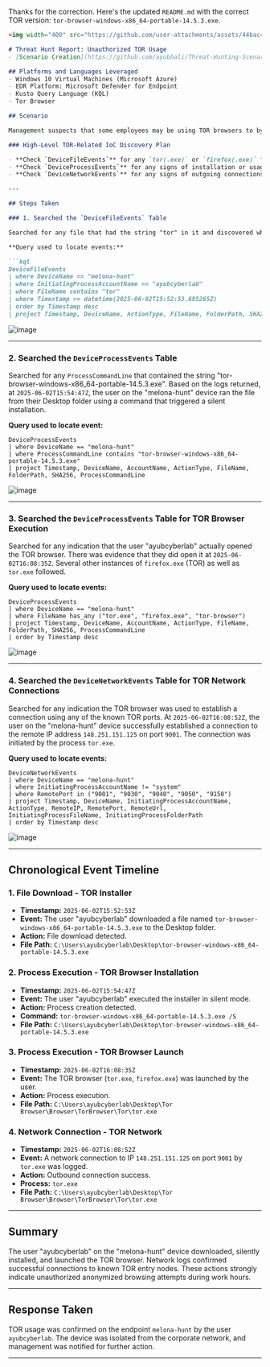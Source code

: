 Thanks for the correction. Here's the updated `README.md` with the correct TOR version: `tor-browser-windows-x86_64-portable-14.5.3.exe`.

````markdown
<img width="400" src="https://github.com/user-attachments/assets/44bac428-01bb-4fe9-9d85-96cba7698bee" alt="Tor Logo with the onion and a crosshair on it"/>

# Threat Hunt Report: Unauthorized TOR Usage
- [Scenario Creation](https://github.com/ayubhali/Threat-Hunting-Scenario-Tor-Browser-Usage/blob/main/threat-hunting-scenario-tor-event-creation.md)

## Platforms and Languages Leveraged
- Windows 10 Virtual Machines (Microsoft Azure)
- EDR Platform: Microsoft Defender for Endpoint
- Kusto Query Language (KQL)
- Tor Browser

## Scenario

Management suspects that some employees may be using TOR browsers to bypass network security controls because recent network logs show unusual encrypted traffic patterns and connections to known TOR entry nodes. Additionally, there have been anonymous reports of employees discussing ways to access restricted sites during work hours. The goal is to detect any TOR usage and analyze related security incidents to mitigate potential risks. If any use of TOR is found, notify management.

### High-Level TOR-Related IoC Discovery Plan

- **Check `DeviceFileEvents`** for any `tor(.exe)` or `firefox(.exe)` file events.
- **Check `DeviceProcessEvents`** for any signs of installation or usage.
- **Check `DeviceNetworkEvents`** for any signs of outgoing connections over known TOR ports.

---

## Steps Taken

### 1. Searched the `DeviceFileEvents` Table

Searched for any file that had the string "tor" in it and discovered what looks like the user "ayubcyberlab" downloaded a TOR installer, did something that resulted in many TOR-related files being copied to the desktop, and possibly a `.txt` file related to TOR activity.

**Query used to locate events:**

```kql
DeviceFileEvents  
| where DeviceName == "melona-hunt"  
| where InitiatingProcessAccountName == "ayubcyberlab"  
| where FileName contains "tor"  
| where Timestamp >= datetime(2025-06-02T15:52:53.685265Z)  
| order by Timestamp desc  
| project Timestamp, DeviceName, ActionType, FileName, FolderPath, SHA256, Account = InitiatingProcessAccountName
````

![image](https://github.com/user-attachments/assets/1f658c82-dd56-49b2-afc1-9d0f9618fe73)

---

### 2. Searched the `DeviceProcessEvents` Table

Searched for any `ProcessCommandLine` that contained the string "tor-browser-windows-x86\_64-portable-14.5.3.exe". Based on the logs returned, at `2025-06-02T15:54:47Z`, the user on the "melona-hunt" device ran the file from their Desktop folder using a command that triggered a silent installation.

**Query used to locate event:**

```kql
DeviceProcessEvents  
| where DeviceName == "melona-hunt"  
| where ProcessCommandLine contains "tor-browser-windows-x86_64-portable-14.5.3.exe"  
| project Timestamp, DeviceName, AccountName, ActionType, FileName, FolderPath, SHA256, ProcessCommandLine
```

![image](https://github.com/user-attachments/assets/bcffe527-8bdf-4500-8001-84a2f713c845)

---

### 3. Searched the `DeviceProcessEvents` Table for TOR Browser Execution

Searched for any indication that the user "ayubcyberlab" actually opened the TOR browser. There was evidence that they did open it at `2025-06-02T16:08:35Z`. Several other instances of `firefox.exe` (TOR) as well as `tor.exe` followed.

**Query used to locate events:**

```kql
DeviceProcessEvents  
| where DeviceName == "melona-hunt"  
| where FileName has_any ("tor.exe", "firefox.exe", "tor-browser")  
| project Timestamp, DeviceName, AccountName, ActionType, FileName, FolderPath, SHA256, ProcessCommandLine  
| order by Timestamp desc
```

![image](https://github.com/user-attachments/assets/aa7caedc-356e-4fc3-8ff4-7a6313646cc5)

---

### 4. Searched the `DeviceNetworkEvents` Table for TOR Network Connections

Searched for any indication the TOR browser was used to establish a connection using any of the known TOR ports. At `2025-06-02T16:08:52Z`, the user on the "melona-hunt" device successfully established a connection to the remote IP address `148.251.151.125` on port `9001`. The connection was initiated by the process `tor.exe`.

**Query used to locate events:**

```kql
DeviceNetworkEvents  
| where DeviceName == "melona-hunt"  
| where InitiatingProcessAccountName != "system"  
| where RemotePort in ("9001", "9030", "9040", "9050", "9150")  
| project Timestamp, DeviceName, InitiatingProcessAccountName, ActionType, RemoteIP, RemotePort, RemoteUrl, InitiatingProcessFileName, InitiatingProcessFolderPath  
| order by Timestamp desc
```

![image](https://github.com/user-attachments/assets/b8279284-2705-4c8f-9565-b0d4294a3ee3)

---

## Chronological Event Timeline

### 1. File Download - TOR Installer

* **Timestamp:** `2025-06-02T15:52:53Z`
* **Event:** The user "ayubcyberlab" downloaded a file named `tor-browser-windows-x86_64-portable-14.5.3.exe` to the Desktop folder.
* **Action:** File download detected.
* **File Path:** `C:\Users\ayubcyberlab\Desktop\tor-browser-windows-x86_64-portable-14.5.3.exe`

### 2. Process Execution - TOR Browser Installation

* **Timestamp:** `2025-06-02T15:54:47Z`
* **Event:** The user "ayubcyberlab" executed the installer in silent mode.
* **Action:** Process creation detected.
* **Command:** `tor-browser-windows-x86_64-portable-14.5.3.exe /S`
* **File Path:** `C:\Users\ayubcyberlab\Desktop\tor-browser-windows-x86_64-portable-14.5.3.exe`

### 3. Process Execution - TOR Browser Launch

* **Timestamp:** `2025-06-02T16:08:35Z`
* **Event:** The TOR browser (`tor.exe`, `firefox.exe`) was launched by the user.
* **Action:** Process execution.
* **File Path:** `C:\Users\ayubcyberlab\Desktop\Tor Browser\Browser\TorBrowser\Tor\tor.exe`

### 4. Network Connection - TOR Network

* **Timestamp:** `2025-06-02T16:08:52Z`
* **Event:** A network connection to IP `148.251.151.125` on port `9001` by `tor.exe` was logged.
* **Action:** Outbound connection success.
* **Process:** `tor.exe`
* **File Path:** `C:\Users\ayubcyberlab\Desktop\Tor Browser\Browser\TorBrowser\Tor\tor.exe`

---

## Summary

The user "ayubcyberlab" on the "melona-hunt" device downloaded, silently installed, and launched the TOR browser. Network logs confirmed successful connections to known TOR entry nodes. These actions strongly indicate unauthorized anonymized browsing attempts during work hours.

---

## Response Taken

TOR usage was confirmed on the endpoint `melona-hunt` by the user `ayubcyberlab`. The device was isolated from the corporate network, and management was notified for further action.

---
